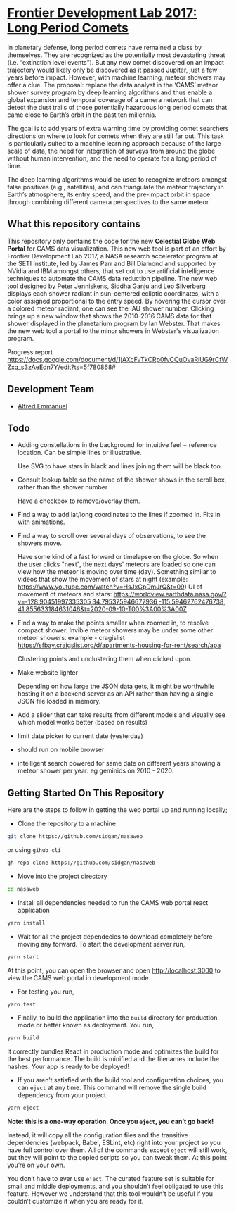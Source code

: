 # [Frontier Development Lab 2017: Long Period Comets](http://sidgan.me/nasaweb/)

In planetary defense, long period comets have remained a class by themselves. They are recognized as the potentially most devastating threat (i.e. “extinction level events”). But any new comet discovered on an impact trajectory would likely only be discovered as it passed Jupiter, just a few years before impact. However, with machine learning, meteor showers may offer a clue. The proposal: replace the data analyst in the ‘CAMS’ meteor shower survey program by deep learning algorithms and thus enable a global expansion and temporal coverage of a camera network that can detect the dust trails of those potentially hazardous long period comets that came close to Earth’s orbit in the past ten millennia.

The goal is to add years of extra warning time by providing comet searchers directions on where to look for comets when they are still far out. This task is particularly suited to a machine learning approach because of the large scale of data, the need for integration of surveys from around the globe without human intervention, and the need to operate for a long period of time.

The deep learning algorithms would be used to recognize meteors amongst false positives (e.g., satellites), and can triangulate the meteor trajectory in Earth’s atmosphere, its entry speed, and the pre-impact orbit in space through combining different camera perspectives to the same meteor.

## What this repository contains

This repository only contains the code for the new **Celestial Globe Web Portal** for CAMS data visualization. This new web tool is part of an effort by Frontier Development Lab 2017, a NASA research accelerator program at the SETI Institute, led by James Parr and Bill Diamond and supported by NVidia and IBM amongst others, that set out to use artificial intelligence techniques to automate the CAMS data reduction pipeline. The new web tool designed by Peter Jenniskens, Siddha Ganju and Leo Silverberg displays each shower radiant in sun-centered ecliptic coordinates, with a color assigned proportional to the entry speed. By hovering the cursor over a colored meteor radiant, one can see the IAU shower number. Clicking brings up a new window that shows the 2010-2016 CAMS data for that shower displayed in the planetarium program by Ian Webster. That makes the new web tool a portal to the minor showers in Webster's visualization program.

Progress report
https://docs.google.com/document/d/1jAXcFvTkCRp0fvCQuOvaRiUG9rCfWZxq_s3zAeEdn7Y/edit?ts=5f780868#


## Development Team

  - [Alfred Emmanuel](http://codefred.me)

## Todo

- Adding constellations in the background for intuitive feel + reference location. Can be simple lines or illustrative. 

  Use SVG to have stars in black and lines joining them will be black too.

- Consult lookup table so the name of the shower shows in the scroll box, rather than the shower number

  Have a checkbox to remove/overlay them.

- Find a way to add lat/long coordinates to the lines if zoomed in. Fits in with animations.

- Find a way to scroll over several days of observations, to see the showers move.
 
  Have some kind of a fast forward or timelapse on the globe. So when the user clicks "next", the next days' meteors are loaded so one can view how the meteor is moving over time (day). Something similar to videos that show the movement of stars at night (example: https://www.youtube.com/watch?v=HsJxGpDmJrQ&t=09)
  UI of movement of meteors and stars: https://worldview.earthdata.nasa.gov/?v=-128.90451997335305,34.795375946677936,-115.59462762476738,41.855633184631046&t=2020-09-10-T00%3A00%3A00Z

- Find a way to make the points smaller when zoomed in, to resolve compact shower. 
Invible meteor showers may be under some other meteor showers. 
example - cragislist  https://sfbay.craigslist.org/d/apartments-housing-for-rent/search/apa

  Clustering points and unclustering them when clicked upon.

- Make website lighter

  Depending on how large the JSON data gets, it might be worthwhile hosting it on a backend server as an API rather than having a single JSON file loaded in memory.
  
- Add a slider that can take results from different models and visually see which model works better (based on results)

- limit date picker to current date (yesterday)

- should run on mobile browser

- intelligent search powered for same date on different years showing a meteor shower per year. eg geminids on 2010 - 2020.

## Getting Started On This Repository

Here are the steps to follow in getting the web portal up and running locally;

- Clone the repository to a machine

```sh
git clone https://github.com/sidgan/nasaweb
```
or using `gihub cli`

```sh
gh repo clone https://github.com/sidgan/nasaweb
```
    
- Move into the project directory

```sh
cd nasaweb
```

- Install all dependencies needed to run the CAMS web portal react application

```sh
yarn install
```

- Wait for all the project dependecies to download completely before moving any forward. To start the development server run,

```sh
yarn start
```
  
At this point, you can open the browser and open [http://localhost:3000](http://localhost:3000) to view the CAMS web portal in development mode.

- For testing you run,

```sh
yarn test
````
    
- Finally, to build the application into the `build` directory for production mode or better known as deployment. You run,

```sh
yarn build
```

It correctly bundles React in production mode and optimizes the build for the best performance. The build is minified and the filenames include the hashes. Your app is ready to be deployed!


- If you aren’t satisfied with the build tool and configuration choices, you can `eject` at any time. This command will remove the single build dependency from your project.

 ```sh
 yarn eject
 ```

**Note: this is a one-way operation. Once you `eject`, you can’t go back!**

Instead, it will copy all the configuration files and the transitive dependencies (webpack, Babel, ESLint, etc) right into your project so you have full control over them. All of the commands except `eject` will still work, but they will point to the copied scripts so you can tweak them. At this point you’re on your own.

You don’t have to ever use `eject`. The curated feature set is suitable for small and middle deployments, and you shouldn’t feel obligated to use this feature. However we understand that this tool wouldn’t be useful if you couldn’t customize it when you are ready for it.
